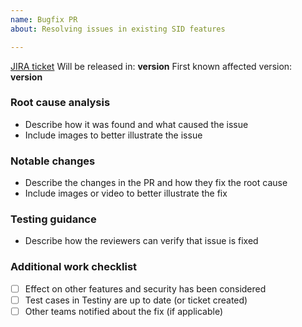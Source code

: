 ```yaml
---
name: Bugfix PR
about: Resolving issues in existing SID features

---
```


[JIRA ticket]()
Will be released in: **version**
First known affected version: **version**

### Root cause analysis

* Describe how it was found and what caused the issue
* Include images to better illustrate the issue

### Notable changes

* Describe the changes in the PR and how they fix the root cause
* Include images or video to better illustrate the fix

### Testing guidance

* Describe how the reviewers can verify that issue is fixed

### Additional work checklist

* [ ] Effect on other features and security has been considered
* [ ] Test cases in Testiny are up to date (or ticket created)
* [ ] Other teams notified about the fix (if applicable)
